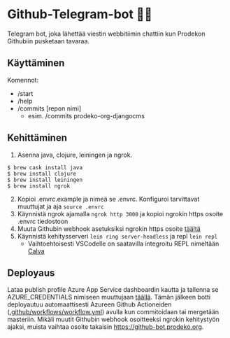# Github-Telegram-bot :satellite::hammer:

Telegram bot, joka lähettää viestin webbitiimin chattiin kun Prodekon Githubiin pusketaan tavaraa.

## Käyttäminen

Komennot:

- /start
- /help
- /commits [repon nimi]
  - esim. /commits prodeko-org-djangocms

## Kehittäminen

1. Asenna java, clojure, leiningen ja ngrok.

```
$ brew cask install java
$ brew install clojure
$ brew install leiningen
$ brew install ngrok
```

2. Kopioi .envrc.example ja nimeä se .envrc. Konfiguroi tarvittavat muuttujat ja aja `source .envrc`
3. Käynnistä ngrok ajamalla `ngrok http 3000` ja kopioi ngrokin https osoite .envrc tiedostoon
4. Muuta Githubin webhook asetuksiksi ngrokin https osoite [täältä](https://github.com/organizations/Prodeko/settings/hooks)
5. Käynnistä kehitysserveri `lein ring server-headless` ja repl `lein repl`
   - Vaihtoehtoisesti VSCodelle on saatavilla integroitu REPL nimeltään [Calva](https://marketplace.visualstudio.com/items?itemName=betterthantomorrow.calva)

## Deployaus

Lataa publish profile Azure App Service dashboardin kautta ja tallenna se AZURE_CREDENTIALS nimiseen muuttujaan [täällä](https://github.com/Prodeko/github-telegram-bot/settings/secrets). Tämän jälkeen botti deployautuu automaattisesti Azureen Github Actioneiden ([.github/workflows/workflow.yml](.github/workflows/workflow.yml)) avulla kun commitoidaan tai mergetään masteriin. Mikäli muutit Githubin webhook osoitteeksi ngrokin kehitystyön ajaksi, muista vaihtaa osoite takaisin https://github-bot.prodeko.org.
